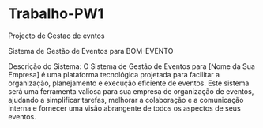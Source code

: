 # Trabalho-PW1
Projecto de Gestao de evntos



Sistema de Gestão de Eventos para BOM-EVENTO

Descrição do Sistema:
O Sistema de Gestão de Eventos para [Nome da Sua Empresa] é uma plataforma tecnológica projetada para facilitar a organização, planejamento e execução eficiente de eventos. Este sistema será uma ferramenta valiosa para sua empresa de organização de eventos, ajudando a simplificar tarefas, melhorar a colaboração e a comunicação interna e fornecer uma visão abrangente de todos os aspectos de seus eventos.
